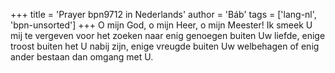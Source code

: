 +++
title = 'Prayer bpn9712 in Nederlands'
author = 'Báb'
tags = ['lang-nl', 'bpn-unsorted']
+++
O mijn God, o mijn Heer, o mijn Meester! Ik smeek U mij te vergeven voor het zoeken naar enig genoegen buiten Uw liefde, enige troost buiten het U nabij zijn, enige vreugde buiten Uw welbehagen of enig ander bestaan dan omgang met U.
